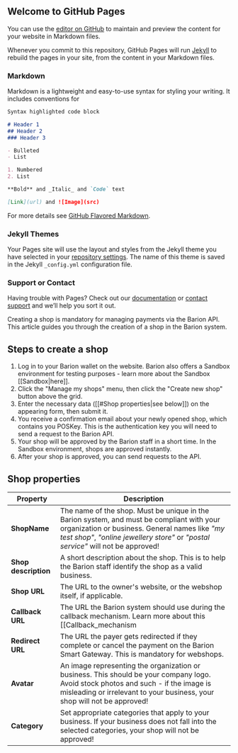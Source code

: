 ## Welcome to GitHub Pages

You can use the [editor on GitHub](https://github.com/mohalaci/test/edit/master/README.md) to maintain and preview the content for your website in Markdown files.

Whenever you commit to this repository, GitHub Pages will run [Jekyll](https://jekyllrb.com/) to rebuild the pages in your site, from the content in your Markdown files.

### Markdown

Markdown is a lightweight and easy-to-use syntax for styling your writing. It includes conventions for

```markdown
Syntax highlighted code block

# Header 1
## Header 2
### Header 3

- Bulleted
- List

1. Numbered
2. List

**Bold** and _Italic_ and `Code` text

[Link](url) and ![Image](src)
```

For more details see [GitHub Flavored Markdown](https://guides.github.com/features/mastering-markdown/).

### Jekyll Themes

Your Pages site will use the layout and styles from the Jekyll theme you have selected in your [repository settings](https://github.com/mohalaci/test/settings). The name of this theme is saved in the Jekyll `_config.yml` configuration file.

### Support or Contact

Having trouble with Pages? Check out our [documentation](https://help.github.com/categories/github-pages-basics/) or [contact support](https://github.com/contact) and we’ll help you sort it out.

Creating a shop is mandatory for managing payments via the Barion API.
This article guides you through the creation of a shop in the Barion system.

## Steps to create a shop

1. Log in to your Barion wallet on the website. Barion also offers a Sandbox environment for testing purposes - learn more about the Sandbox [[Sandbox|here]].
2. Click the "Manage my shops" menu, then click the "Create new shop" button above the grid.
3. Enter the necessary data ([[#Shop properties|see below]]) on the appearing form, then submit it.
4. You receive a confirmation email about your newly opened shop, which contains you POSKey. This is the authentication key you will need to send a request to the Barion API.
5. Your shop will be approved by the Barion staff in a short time. In the Sandbox environment, shops are approved instantly.
6. After your shop is approved, you can send requests to the API.

## Shop properties

Property|Description
---|---
**ShopName**|The name of the shop. Must be unique in the Barion system, and must be compliant with your organization or business. General names like *"my test shop"*, *"online jewellery store"* or *"postal service"* will not be approved!
**Shop description**|A short description about the shop. This is to help the Barion staff identify the shop as a valid business. 
**Shop URL**|The URL to the owner's website, or the webshop itself, if applicable.
**Callback URL**|The URL the Barion system should use during the callback mechanism. Learn more about this [[Callback_mechanism|here]].
**Redirect URL**|The URL the payer gets redirected if they complete or cancel the payment on the Barion Smart Gateway. This is mandatory for webshops.
**Avatar**|An image representing the organization or business. This should be your company logo. Avoid stock photos and such - if the image is misleading or irrelevant to your business, your shop will not be approved!
**Category**|Set appropriate categories that apply to your business. If your business does not fall into the selected categories, your shop will not be approved!

